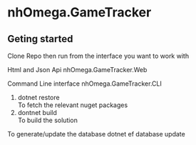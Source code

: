 # nhOmega.GameTracker

## Geting started
Clone Repo then run from the interface you want to work with

Html and Json Api
nhOmega.GameTracker.Web 

Command Line interface
nhOmega.GameTracker.CLI

1) dotnet restore\
	To fetch the relevant nuget packages
2) dontnet build\
	To build the solution

To generate/update the database
dotnet ef database update

